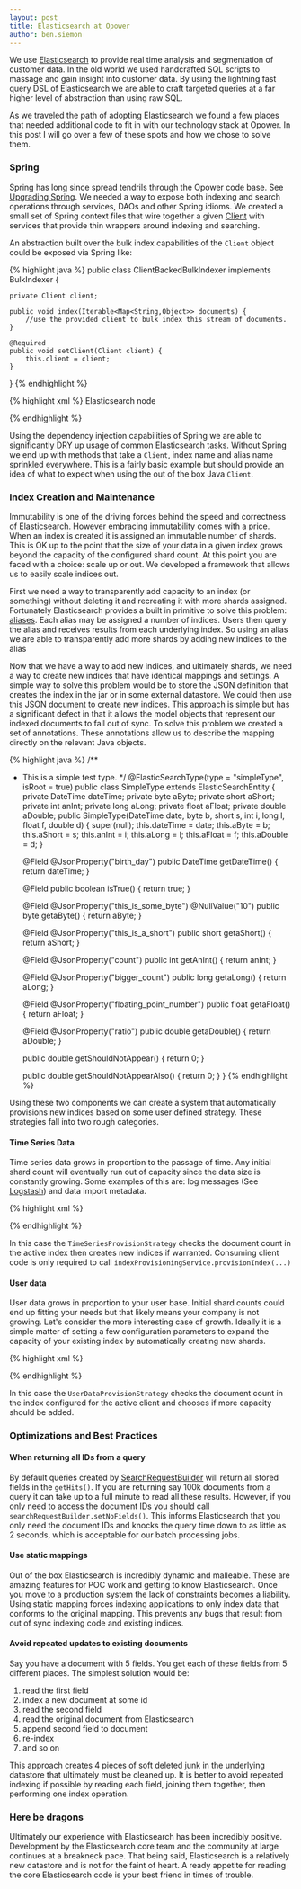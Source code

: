 ```yaml
---
layout: post
title: Elasticsearch at Opower
author: ben.siemon
---
```


We use [Elasticsearch](http://www.elasticsearch.org/) to provide real time
analysis and segmentation of customer data. In the old world we used handcrafted
SQL scripts to massage and gain insight into customer data. By using the
lightning fast query DSL of Elasticsearch we are able to craft targeted queries
at a far higher level of abstraction than using raw SQL.

As we traveled the path of adopting Elasticsearch we found a few places that
needed additional code to fit in with our technology stack at Opower. In this
post I will go over a few of these spots and how we chose to solve them.

### Spring

Spring has long since spread tendrils through the Opower code base. See
[Upgrading Spring](http://opower.github.io/2012/09/06/upgrading-from-spring-3-0-x-to-spring-3-1-x).
We needed a way to expose both indexing and search operations through services,
DAOs and other Spring idioms. We created a small set of Spring context files
that wire together a given
[Client](http://www.elasticsearch.org/guide/en/elasticsearch/client/java-api/current/client.html)
with services that provide thin wrappers around indexing and searching.
     
An abstraction built over the bulk index capabilities of the `Client` object could
be exposed via Spring like:

{% highlight java %}
public class ClientBackedBulkIndexer implements BulkIndexer {

    private Client client;

    public void index(Iterable<Map<String,Object>> documents) { 
        //use the provided client to bulk index this stream of documents.
    }

    @Required
    public void setClient(Client client) {
        this.client = client;
    }
}
{% endhighlight %}

{% highlight xml %}
<bean id="client"
      class="com.opower.elasticsearch.ElasticSearchNodeClientFactoryBean"
      p:clusterName="${elasticsearch.clustername:elasticsearch}"
      p:hosts="${elasticsearch.hosts:localhost}">
     <description>Elasticsearch node</description>
</bean>

<bean id="bulkIndexer" class="com.opower.elasticsearch.utils.BulkIndexerImpl">
     <property name="client" ref="client"/>
</bean>
{% endhighlight %}

Using the dependency injection capabilities of Spring we are able to
significantly DRY up usage of common Elasticsearch tasks. Without Spring we end
up with methods that take a `Client`, index name and alias name sprinkled
everywhere. This is a fairly basic example but should provide an idea of what to
expect when using the out of the box Java `Client`.

### Index Creation and Maintenance

Immutability is one of the driving forces behind the speed and correctness of
Elasticsearch. However embracing immutability comes with a price. When an index
is created it is assigned an immutable number of shards. This is OK up to the
point that the size of your data in a given index grows beyond the capacity of
the configured shard count. At this point you are faced with a choice: scale up
or out. We developed a framework that allows us to easily scale indices out.

First we need a way to transparently add capacity to an index (or something)
without deleting it and recreating it with more shards assigned. Fortunately
Elasticsearch provides a built in primitive to solve this problem:
[aliases](http://www.elasticsearch.org/guide/en/elasticsearch/reference/current/indices-aliases.html).
Each alias may be assigned a number of indices. Users then query the alias and
receives results from each underlying index. So using an alias we are able to
transparently add more shards by adding new indices to the alias

Now that we have a way to add new indices, and ultimately shards, we need a way
to create new indices that have identical mappings and settings. A simple way to
solve this problem would be to store the JSON definition that creates the index
in the jar or in some external datastore. We could then use this JSON document
to create new indices. This approach is simple but has a significant defect in
that it allows the model objects that represent our indexed documents to fall
out of sync. To solve this problem we created a set of annotations. These
annotations allow us to describe the mapping directly on the relevant Java
objects.

{% highlight java %}
/**
 * This is a simple test type.
 */
@ElasticSearchType(type = "simpleType", isRoot = true)
public class SimpleType extends ElasticSearchEntity {
     private DateTime dateTime;
     private byte aByte;
     private short aShort;
     private int anInt;
     private long aLong;
     private float aFloat;
     private double aDouble;
     public SimpleType(DateTime date, byte b, short s,
                         int i, long l, float f, double d) {
         super(null);
         this.dateTime = date;
         this.aByte = b;
         this.aShort = s;
         this.anInt = i;
         this.aLong = l;
         this.aFloat = f;
         this.aDouble = d;
     }

     @Field
     @JsonProperty("birth_day")
     public DateTime getDateTime() {
         return dateTime;
     }

     @Field
     public boolean isTrue() {
         return true;
     }

     @Field
     @JsonProperty("this_is_some_byte")
     @NullValue("10")
     public byte getaByte() {
         return aByte;
     }

     @Field
     @JsonProperty("this_is_a_short")
     public short getaShort() {
         return aShort;
     }

     @Field
     @JsonProperty("count")
     public int getAnInt() {
         return anInt;
     }

     @Field
     @JsonProperty("bigger_count")
     public long getaLong() {
         return aLong;
     }

     @Field
     @JsonProperty("floating_point_number")
     public float getaFloat() {
         return aFloat;
     }

     @Field
     @JsonProperty("ratio")
     public double getaDouble() {
         return aDouble;
     }

     public double getShouldNotAppear() {
         return 0;
     }

     public double getShouldNotAppearAlso() {
         return 0;
     }
}
{% endhighlight %}

Using these two components we can create a system that automatically provisions
new indices based on some user defined strategy. These strategies fall into two
rough categories.

#### Time Series Data

Time series data grows in proportion to the passage of time. Any initial shard
count will eventually run out of capacity since the data size is constantly
growing. Some examples of this are: log messages (See
[Logstash](http://logstash.net/)) and data import metadata.

{% highlight xml %}
<bean id="strategy"
      class="com.opower.elasticsearch.provisioning.TimeSeriesProvisionStrategy">
    <property name="client" ref="client"/>
</bean>    

<bean id="indexProvisioningService"
      class="com.opower.elasticsearch.schema.SimpleIndexProvisioningService">
    <property name="client" ref="client"/>
    <property name="strategy" ref="strategy"/>
</bean>
{% endhighlight %}

In this case the `TimeSeriesProvisionStrategy` checks the document count in the
active index then creates new indices if warranted. Consuming client code is only
required to call `indexProvisioningService.provisionIndex(...)`

#### User data

User data grows in proportion to your user base. Initial shard counts could end
up fitting your needs but that likely means your company is not growing. Let's
consider the more interesting case of growth. Ideally it is a simple matter of
setting a few configuration parameters to expand the capacity of your existing
index by automatically creating new shards.

{% highlight xml %}
<bean id="strategy" class="com.opower.elasticsearch.provisioning.UserDataProvisionStrategy">
    <property name="client" ref="client"/>
</bean>

<bean id="indexProvisioningService"
      class="com.opower.elasticsearch.schema.SimpleIndexProvisioningService">
    <property name="client" ref="client"/>
    <property name="strategy" ref="strategy" />
</bean>
{% endhighlight %}

In this case the `UserDataProvisionStrategy` checks the document count in the
index configured for the active client and chooses if more capacity should be
added.

### Optimizations and Best Practices

#### When returning all IDs from a query

By default queries created by
[SearchRequestBuilder](https://github.com/elasticsearch/elasticsearch/blob/c7f6c5266d15fefa1a5ce9ae7ffc519c5ff8abbe/src/main/java/org/elasticsearch/action/search/SearchRequestBuilder.java)
will return all stored fields in the `getHits()`. If you are returning say 100k
documents from a query it can take up to a full minute to read all these
results. However, if you only need to access the document IDs you should call
`searchRequestBuilder.setNoFields()`. This informs Elasticsearch that you only
need the document IDs and knocks the query time down to as little as 2 seconds,
which is acceptable for our batch processing jobs.

#### Use static mappings

Out of the box Elasticsearch is incredibly dynamic and malleable. These are
amazing features for POC work and getting to know Elasticsearch. Once you move
to a production system the lack of constraints becomes a liability. Using static
mapping forces indexing applications to only index data that conforms to the
original mapping. This prevents any bugs that result from out of sync indexing
code and existing indices.

#### Avoid repeated updates to existing documents

Say you have a document with 5 fields. You get each of these fields from 5
different places. The simplest solution would be:

1. read the first field
2. index a new document at some id
3. read the second field
4. read the original document from Elasticsearch
5. append second field to document
6. re-index
7. and so on

This approach creates 4 pieces of soft deleted junk in the underlying datastore
that ultimately must be cleaned up. It is better to avoid repeated indexing if
possible by reading each field, joining them together, then performing one index
operation.

### Here be dragons

Ultimately our experience with Elasticsearch has been incredibly positive.
Development by the Elasticsearch core team and the community at large continues
at a breakneck pace. That being said, Elasticsearch is a relatively new
datastore and is not for the faint of heart. A ready appetite for reading the
core Elasticsearch code is your best friend in times of trouble.
